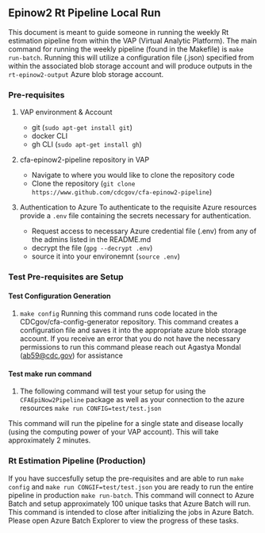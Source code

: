 ## Epinow2 Rt Pipeline Local Run
This document is meant to guide someone in running the weekly Rt estimation pipeline from within the VAP (Virtual Analytic Platform). The main command for running the weekly pipeline (found in the Makefile) is `make run-batch`. Running this will utilize a configuration file (.json) specified from within the associated blob storage account and will produce outputs in the `rt-epinow2-output` Azure blob storage account.

### Pre-requisites
1. VAP environment & Account
	- git (`sudo apt-get install git`)
	- docker CLI
	- gh CLI (`sudo apt-get install gh`)

2. cfa-epinow2-pipeline repository in VAP
	- Navigate to where you would like to clone the repository code
	- Clone the repository (`git clone https://www.github.com/cdcgov/cfa-epinow2-pipeline`)

3. Authentication to Azure
To authenticate to the requisite Azure resources provide a `.env` file containing the secrets necessary for authentication.
	- Request access to necessary Azure credential file (.env) from any of the admins listed in the README.md
	- decrypt the file (`gpg --decrypt .env`)
	- source it into your environemnt (`source .env`)

### Test Pre-requisites are Setup
#### Test Configuration Generation
1. `make config`
Running this command runs code located in the CDCgov/cfa-config-generator repository. This command creates a configuration file and saves it into the appropriate azure blob storage account.
If you receive an error that you do not have the necessary permissions to run this command please reach out Agastya Mondal (ab59@cdc.gov) for assistance

#### Test make run command
1. The following command will test your setup for using the `CFAEpiNow2Pipeline` package as well as your connection to the azure resources
 `make run CONFIG=test/test.json`

This command will run the pipeline for a single state and disease locally (using the computing power of your VAP account). This will take approximately 2 minutes.

### Rt Estimation Pipeline (Production)
If you have succesfully setup the pre-requisites and are able to run `make config` and `make run CONGIF=test/test.json` you are ready to run the entire pipeline in production `make run-batch`. This command will connect to Azure Batch and setup approximately 100 unique tasks that Azure Batch will run. This command is intended to close after initializing the jobs in Azure Batch. Please open Azure Batch Explorer to view the progress of these tasks.
